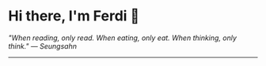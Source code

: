 <h1>Hi there, I'm Ferdi 👋</h1>

<p><em>
  "When reading, only read. When eating, only eat. When thinking, only think." — Seungsahn
</em></p>

---

